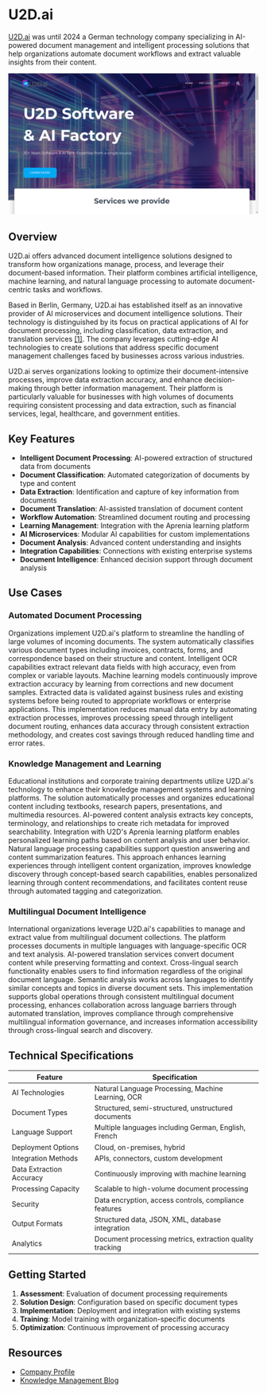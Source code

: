 
# U2D.ai

[U2D.ai](https://web.archive.org/web/20240728063247/https://www.u2d.ai/) was until 2024 a German technology company specializing in AI-powered document management and intelligent processing solutions that help organizations automate document workflows and extract valuable insights from their content.

![U2D.ai](./assets/u2d-ai.png)

## Overview

U2D.ai offers advanced document intelligence solutions designed to transform how organizations manage, process, and leverage their document-based information. Their platform combines artificial intelligence, machine learning, and natural language processing to automate document-centric tasks and workflows.

Based in Berlin, Germany, U2D.ai has established itself as an innovative provider of AI microservices and document intelligence solutions. Their technology is distinguished by its focus on practical applications of AI for document processing, including classification, data extraction, and translation services [[1]](https://www.crunchbase.com/organization/u2d-ai). The company leverages cutting-edge AI technologies to create solutions that address specific document management challenges faced by businesses across various industries.

U2D.ai serves organizations looking to optimize their document-intensive processes, improve data extraction accuracy, and enhance decision-making through better information management. Their platform is particularly valuable for businesses with high volumes of documents requiring consistent processing and data extraction, such as financial services, legal, healthcare, and government entities.

## Key Features

- **Intelligent Document Processing**: AI-powered extraction of structured data from documents
- **Document Classification**: Automated categorization of documents by type and content
- **Data Extraction**: Identification and capture of key information from documents
- **Document Translation**: AI-assisted translation of document content
- **Workflow Automation**: Streamlined document routing and processing
- **Learning Management**: Integration with the Aprenia learning platform
- **AI Microservices**: Modular AI capabilities for custom implementations
- **Document Analysis**: Advanced content understanding and insights
- **Integration Capabilities**: Connections with existing enterprise systems
- **Document Intelligence**: Enhanced decision support through document analysis

## Use Cases

### Automated Document Processing

Organizations implement U2D.ai's platform to streamline the handling of large volumes of incoming documents. The system automatically classifies various document types including invoices, contracts, forms, and correspondence based on their structure and content. Intelligent OCR capabilities extract relevant data fields with high accuracy, even from complex or variable layouts. Machine learning models continuously improve extraction accuracy by learning from corrections and new document samples. Extracted data is validated against business rules and existing systems before being routed to appropriate workflows or enterprise applications. This implementation reduces manual data entry by automating extraction processes, improves processing speed through intelligent document routing, enhances data accuracy through consistent extraction methodology, and creates cost savings through reduced handling time and error rates.

### Knowledge Management and Learning

Educational institutions and corporate training departments utilize U2D.ai's technology to enhance their knowledge management systems and learning platforms. The solution automatically processes and organizes educational content including textbooks, research papers, presentations, and multimedia resources. AI-powered content analysis extracts key concepts, terminology, and relationships to create rich metadata for improved searchability. Integration with U2D's Aprenia learning platform enables personalized learning paths based on content analysis and user behavior. Natural language processing capabilities support question answering and content summarization features. This approach enhances learning experiences through intelligent content organization, improves knowledge discovery through concept-based search capabilities, enables personalized learning through content recommendations, and facilitates content reuse through automated tagging and categorization.

### Multilingual Document Intelligence

International organizations leverage U2D.ai's capabilities to manage and extract value from multilingual document collections. The platform processes documents in multiple languages with language-specific OCR and text analysis. AI-powered translation services convert document content while preserving formatting and context. Cross-lingual search functionality enables users to find information regardless of the original document language. Semantic analysis works across languages to identify similar concepts and topics in diverse document sets. This implementation supports global operations through consistent multilingual document processing, enhances collaboration across language barriers through automated translation, improves compliance through comprehensive multilingual information governance, and increases information accessibility through cross-lingual search and discovery.

## Technical Specifications

| Feature | Specification |
|---------|---------------|
| AI Technologies | Natural Language Processing, Machine Learning, OCR |
| Document Types | Structured, semi-structured, unstructured documents |
| Language Support | Multiple languages including German, English, French |
| Deployment Options | Cloud, on-premises, hybrid |
| Integration Methods | APIs, connectors, custom development |
| Data Extraction Accuracy | Continuously improving with machine learning |
| Processing Capacity | Scalable to high-volume document processing |
| Security | Data encryption, access controls, compliance features |
| Output Formats | Structured data, JSON, XML, database integration |
| Analytics | Document processing metrics, extraction quality tracking |

## Getting Started

1. **Assessment**: Evaluation of document processing requirements
2. **Solution Design**: Configuration based on specific document types
3. **Implementation**: Deployment and integration with existing systems
4. **Training**: Model training with organization-specific documents
5. **Optimization**: Continuous improvement of processing accuracy

## Resources

- [Company Profile](https://www.crunchbase.com/organization/u2d-ai)
- [Knowledge Management Blog](https://u2d.de/en/blog/knowledge-management-2024-essential-trends)
